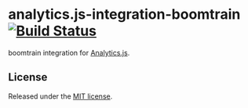 # analytics.js-integration-boomtrain [![Build Status][ci-badge]][ci-link]

boomtrain integration for [Analytics.js][].

## License

Released under the [MIT license](License.md).


[Analytics.js]: https://segment.com/docs/libraries/analytics.js/
[ci-link]: https://circleci.com/gh/segment-integrations/analytics.js-integration-boomtrain
[ci-badge]: https://circleci.com/gh/segment-integrations/analytics.js-integration-boomtrain.svg?style=svg
